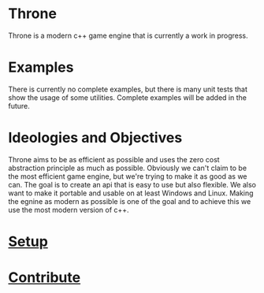 # Throne

Throne is a modern c++ game engine that is currently a work in progress.

# Examples

There is currently no complete examples, but there is many unit tests that show the usage of some utilities.
Complete examples will be added in the future.

# Ideologies and Objectives

Throne aims to be as efficient as possible and uses the zero cost abstraction principle as much as possible. Obviously we can't claim to be the most efficient game engine, but we're trying to make it as good as we can. The goal is to create an api that is easy to use but also flexible. We also want to make it portable and usable on at least Windows and Linux. Making the egnine as modern as possible is one of the goal and to achieve this we use the most modern version of c++.

# [Setup](https://github.com/ThroneSoftware/ThroneEngine/blob/master/SETUP.md)
# [Contribute](https://github.com/ThroneSoftware/ThroneEngine/blob/master/Contribute.md)
